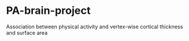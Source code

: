 # PA-brain-project
Association between physical activity and vertex-wise cortical thickness and surface area
